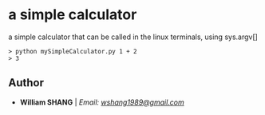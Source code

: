 # a simple calculator
a simple calculator that can be called in the linux terminals, using sys.argv[]

```
> python mySimpleCalculator.py 1 + 2
> 3
```
## Author
* **William SHANG** | *Email: wshang1989@gmail.com*
